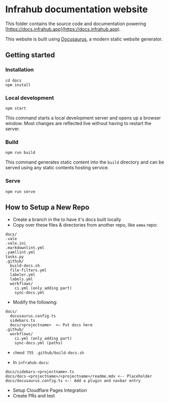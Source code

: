 # Infrahub documentation website

This folder contains the source code and documentation powering [https://docs.infrahub.app](https://docs.infrahub.app).

This website is built using [Docusaurus](https://docusaurus.io/), a modern static website generator.

## Getting started

### Installation

```console
cd docs
npm install
```

### Local development

```console
npm start
```

This command starts a local development server and opens up a browser window. Most changes are reflected live without having to restart the server.

### Build

```console
npm run build
```

This command generates static content into the `build` directory and can be served using any static contents hosting service.

### Serve

```console
npm run serve
```

## How to Setup a New Repo

- Create a branch in the <project> to have it's docs built locally
- Copy over these files & directories from another repo, like `emma` repo:

```console
docs/
.vale
.vale.ini
.markdownlint.yml
.yamllint.yml
tasks.py
.github/
  build-docs.sh
  file-filters.yml
  labeler.yml
  labels.yml
  workflows/
    ci.yml (only adding part)
    sync-docs.yml
```

- Modify the following:

```console
docs/
  docusaurus.config.ts
  sidebars.ts
  docs/<projectname>  <— Put docs here
.github/
  workflows/
    ci.yml (only adding part)
    sync-docs.yml (paths)
```

- `chmod 755 .github/build-docs.sh`

- In `infrahub-docs`:

```console
docs/sidebars-<projectname>.ts
docs/docs-<projectname>/<projectname>/readme.mdx <-- Placeholder
docs/docusaurus.config.ts <-- Add a plugin and navbar entry
```

- Setup Cloudflare Pages Integration
- Create PRs and test
